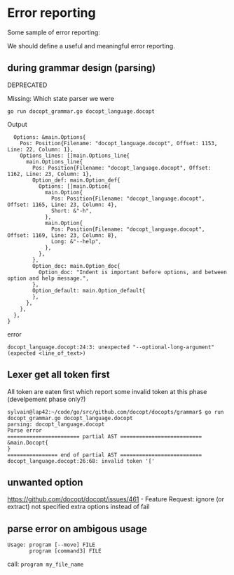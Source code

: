 # Error reporting

Some sample of error reporting:

We should define a useful and meaningful error reporting.

## during grammar design (parsing)

DEPRECATED

Missing: Which state parser we were

```
go run docopt_grammar.go docopt_language.docopt
```

Output

```
  Options: &main.Options{
    Pos: Position{Filename: "docopt_language.docopt", Offset: 1153, Line: 22, Column: 1},
    Options_lines: []main.Options_line{
      main.Options_line{
        Pos: Position{Filename: "docopt_language.docopt", Offset: 1162, Line: 23, Column: 1},
        Option_def: main.Option_def{
          Options: []main.Option{
            main.Option{
              Pos: Position{Filename: "docopt_language.docopt", Offset: 1165, Line: 23, Column: 4},
              Short: &"-h",
            },
            main.Option{
              Pos: Position{Filename: "docopt_language.docopt", Offset: 1169, Line: 23, Column: 8},
              Long: &"--help",
            },
          },
        },
        Option_doc: main.Option_doc{
          Option_doc: "Indent is important before options, and between option and help message.",
        },
        Option_default: main.Option_default{
        },
      },
    },
  },
}
```

error


```
docopt_language.docopt:24:3: unexpected "--optional-long-argument" (expected <line_of_text>)
```


## Lexer get all token first

All token are eaten first which report some invalid token at this phase (develpement phase only?)


```
sylvain@lap42:~/code/go/src/github.com/docopt/docopts/grammar$ go run docopt_grammar.go docopt_language.docopt
parsing: docopt_language.docopt
Parse error
======================= partial AST ==========================
&main.Docopt{
}
================ end of partial AST ==========================
docopt_language.docopt:26:68: invalid token '['
```

## unwanted option

https://github.com/docopt/docopt/issues/461 - Feature Request: ignore (or extract) not specified extra options instead of fail

## parse error on ambigous usage

```
Usage: program [--move] FILE
       program [command3] FILE
```

call: `program my_file_name`

